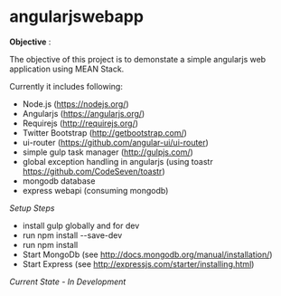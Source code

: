 # angularjswebapp

**Objective** :

The objective of this project is to demonstate a simple angularjs web application using MEAN Stack. 

Currently it includes following:
- Node.js (https://nodejs.org/)
- Angularjs (https://angularjs.org/)
- Requirejs (http://requirejs.org/)
- Twitter Bootstrap (http://getbootstrap.com/)
- ui-router (https://github.com/angular-ui/ui-router)
- simple gulp task manager (http://gulpjs.com/)
- global exception handling in angularjs (using toastr https://github.com/CodeSeven/toastr)
- mongodb database
- express webapi (consuming mongodb)

*Setup Steps*
- install gulp globally and for dev
- run npm install --save-dev
- run npm install
- Start MongoDb (see http://docs.mongodb.org/manual/installation/)
- Start Express (see http://expressjs.com/starter/installing.html)

<more to follow>

*Current State - In Development* 
